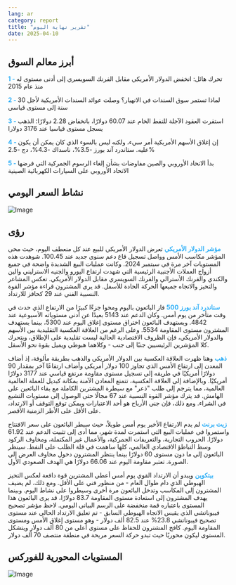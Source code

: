 ```yaml
---
lang: ar
category: report
title: "تقرير نهاية اليوم"
date: 2025-04-10
---
```



<h2>أبرز معالم السوق</h2>
<strong style="color: #2caef7;">1 - </strong> تحرك هائل: انخفض الدولار الأمريكي مقابل الفرنك السويسري إلى أدنى مستوى له منذ عام 2015

<strong style="color: #2caef7;">2 - </strong> لماذا تستمر سوق السندات في الانهيار؟ وصلت عوائد السندات الأمريكية لأجل 30 سنة إلى مستوى قياسي

<strong style="color: #2caef7;">3 - </strong> استقرت العقود الآجلة للنفط الخام عند 60.07 دولارًا، بانخفاض 2.28 دولارًا؛ الذهب يسجل مستوى قياسيا عند 3176 دولارا

<strong style="color: #2caef7;">4 - </strong> إن إغلاق الأسهم الأمريكية أمر سيء، ولكنه ليس بالسوء الذي كان يمكن أن يكون عليه. ستاندرد آند بورز -3.5%، ناسداك -4.3%، دج -2.5%

<strong style="color: #2caef7;">5 - </strong> بدأ الاتحاد الأوروبي والصين مفاوضات بشأن إلغاء الرسوم الجمركية التي فرضها الاتحاد الأوروبي على السيارات الكهربائية الصينية



<h2>نشاط السعر اليومي</h2>
<img src="https://markleighedu.github.io/img/Apr-2025/10-Apr-2025/price.jpg" alt="Image"/>

<h2>رؤى</h2>
<strong style="color: #2caef7;">مؤشر الدولار الأمريكي</strong> تعرض الدولار الأمريكي للبيع عند كل منعطف اليوم، حيث محى المؤشر مكاسب الأمس وواصل تسجيل قاع دعم سنوي جديد عند 100.45. شوهدت هذه المستويات آخر مرة في سبتمبر 2024. وكانت عمليات البيع الشديدة واضحة في جميع أزواج العملات الأجنبية الرئيسية التي شهدت ارتفاع اليورو والجنيه الاسترليني والين والكندي والفرنك الأسترالي والفرنك السويسري مقابل الدولار الأمريكي. تعكس المشاعر والتحيز والاتجاه جميعها الحركة الحادة للأسفل. قد يرى المشترون قراءة مؤشر القوة النسبية الفني عند 29 كحافز للارتداد. 

<strong style="color: #2caef7;">ستاندرد آند بورز 500</strong> فاز البائعون باليوم ومحوا جزءًا كبيرًا من الارتفاع الذي حدث في وقت متأخر من يوم أمس. وكان الدعم عند 5143 بعيدًا عن أدنى مستوياته الأسبوعية عند 4842. ويستهدف البائعون اختراق مستوى إغلاق اليوم عند 5300، بينما يستهدف المشترون مستوى المقاومة 5534. وعلى الرغم من العلاقة العكسية التقليدية بين الأسهم والدولار الأمريكي، فإن الظروف الاقتصادية الحالية ليست تقليدية على الإطلاق، ويتحرك كلا المؤشرين الرئيسيين جنبًا إلى جنب - وكلاهما هبوطي ويميل بقوة نحو الأسفل.

<strong style="color: #2caef7;">ذهب</strong> وهنا ظهرت العلاقة العكسية بين الدولار الأمريكي والذهب بطريقة مألوفة، إذ أضاف المعدن إلى ارتفاع الأمس الذي تجاوز 100 دولار أمريكي وأضاف ارتفاعًا آخر بمقدار 90 دولارًا أمريكيًا في طريقه إلى تسجيل مستوى مقاومة مرتفع قياسي عند 3177 دولارًا أمريكيًا. وبالإضافة إلى العلاقة العكسية، تتمتع المعادن الآمنة بمكانة كبديل للعملة العالمية العالمية، مما يترجم إلى طلب "ذعر" مع سيطرة المشترين الكاملة مع بقاء البائعين على الهامش. قد يترك مؤشر القوة النسبية عند 67 مجالًا حتى الوصول إلى مستويات التشبع في الشراء. ومع ذلك، فإن جني الأرباح هو أحد الاعتبارات ويمكن توقع التوقف أو الارتداد، على الأقل على الأطر الزمنية الأقصر. 

<strong style="color: #2caef7;">زيت برنت</strong> لم يدم الارتفاع الأخير يوم أمس طويلاً، حيث سيطر البائعون على سعر الافتتاح واستمروا في عمليات البيع التي استمرت لمدة شهر، مما أدى إلى تثبيت الدعم عند 61.92 دولارًا. الحروب التجارية، والتعريفات الجمركية، والأعمال غير المكتملة، ومخاوف الركود وسط التباطؤ الاقتصادي العالمي، كلها ساهمت في قلة الطلب على النفط. سينظر البائعون إلى ما دون مستوى 60 دولارًا بينما ينتظر المشترون دخول مخاوف العرض إلى الصورة. تعتبر مقاومة اليوم عند 66.06 دولارًا هي الهدف الصعودي الأول.

<strong style="color: #2caef7;">بيتكوين</strong> ويبدو أن الارتداد القوي يوم أمس أعطى المشترين قوة دافعة لعكس التحيز الهبوطي الذي دام طوال العام - من منظور فني على الأقل. ومع ذلك، لم يضيف المشترون إلى المكاسب وتدخل البائعون مرة أخرى وسيطروا على نشاط اليوم. وبينما يهدف المشترون إلى استعادة مستوى المقاومة 83.7 دولارًا، قد يرى البائعون هذا المستوى باعتباره قمة منخفضة على الرسم البياني اليومي. لاحظ مؤشر تصحيح فيبوناتشي الذي يقيس الاتجاه الهبوطي السابق - تم تعليق الارتداد الحالي عند مستوى تصحيح فيبوناتشي 23.8% عند 82.5 ألف دولار - وهو مستوى إغلاق الأمس ومستوى المقاومة اليوم. كافح المشترون للحفاظ على مستوى أعلى من 80 ألف دولار ويتشكل المستوى ليكون محوريًا حيث تبدو حركة السعر مريحة في منطقة منتصف 70 ألف دولار.



<h2>المستويات المحورية للفوركس</h2>
<img src="https://markleighedu.github.io/img/Apr-2025/10-Apr-2025/pivot.jpg" alt="Image"/>